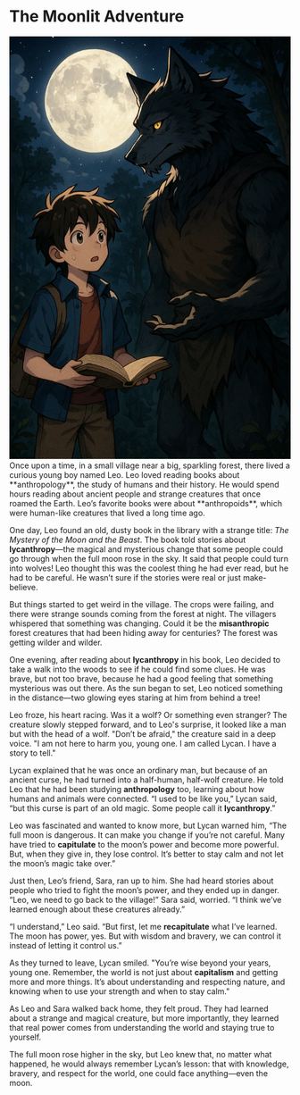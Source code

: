 # The Moonlit Adventure
<img src="image/The Moonlit Adventure.webp"/>
Once upon a time, in a small village near a big, sparkling forest, there lived a curious young boy named Leo. Leo loved reading books about **anthropology**, the study of humans and their history. He would spend hours reading about ancient people and strange creatures that once roamed the Earth. Leo’s favorite books were about **anthropoids**, which were human-like creatures that lived a long time ago.

One day, Leo found an old, dusty book in the library with a strange title: *The Mystery of the Moon and the Beast*. The book told stories about **lycanthropy**—the magical and mysterious change that some people could go through when the full moon rose in the sky. It said that people could turn into wolves! Leo thought this was the coolest thing he had ever read, but he had to be careful. He wasn’t sure if the stories were real or just make-believe.

But things started to get weird in the village. The crops were failing, and there were strange sounds coming from the forest at night. The villagers whispered that something was changing. Could it be the **misanthropic** forest creatures that had been hiding away for centuries? The forest was getting wilder and wilder.

One evening, after reading about **lycanthropy** in his book, Leo decided to take a walk into the woods to see if he could find some clues. He was brave, but not too brave, because he had a good feeling that something mysterious was out there. As the sun began to set, Leo noticed something in the distance—two glowing eyes staring at him from behind a tree!

Leo froze, his heart racing. Was it a wolf? Or something even stranger? The creature slowly stepped forward, and to Leo's surprise, it looked like a man but with the head of a wolf. "Don’t be afraid," the creature said in a deep voice. "I am not here to harm you, young one. I am called Lycan. I have a story to tell."

Lycan explained that he was once an ordinary man, but because of an ancient curse, he had turned into a half-human, half-wolf creature. He told Leo that he had been studying **anthropology** too, learning about how humans and animals were connected. “I used to be like you,” Lycan said, “but this curse is part of an old magic. Some people call it **lycanthropy**.”

Leo was fascinated and wanted to know more, but Lycan warned him, “The full moon is dangerous. It can make you change if you’re not careful. Many have tried to **capitulate** to the moon’s power and become more powerful. But, when they give in, they lose control. It’s better to stay calm and not let the moon’s magic take over.”

Just then, Leo’s friend, Sara, ran up to him. She had heard stories about people who tried to fight the moon’s power, and they ended up in danger. “Leo, we need to go back to the village!” Sara said, worried. “I think we’ve learned enough about these creatures already.”

“I understand,” Leo said. “But first, let me **recapitulate** what I’ve learned. The moon has power, yes. But with wisdom and bravery, we can control it instead of letting it control us.”

As they turned to leave, Lycan smiled. "You’re wise beyond your years, young one. Remember, the world is not just about **capitalism** and getting more and more things. It’s about understanding and respecting nature, and knowing when to use your strength and when to stay calm."

As Leo and Sara walked back home, they felt proud. They had learned about a strange and magical creature, but more importantly, they learned that real power comes from understanding the world and staying true to yourself.

The full moon rose higher in the sky, but Leo knew that, no matter what happened, he would always remember Lycan’s lesson: that with knowledge, bravery, and respect for the world, one could face anything—even the moon.
